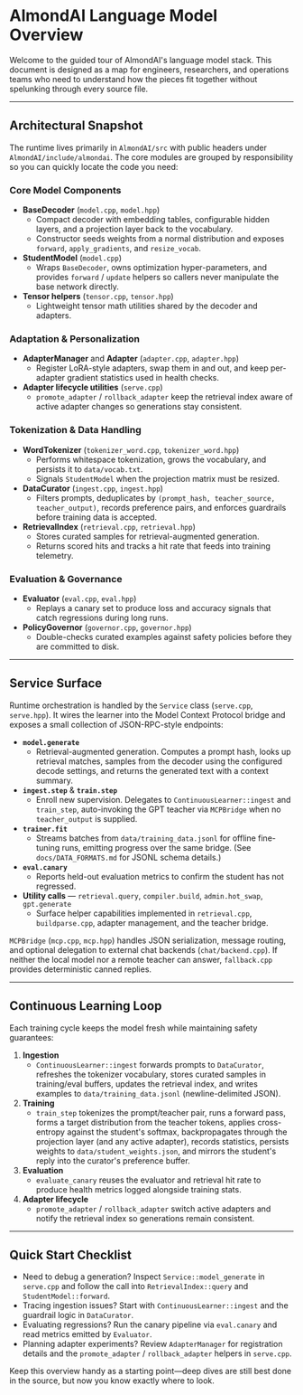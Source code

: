 # AlmondAI Language Model Overview

Welcome to the guided tour of AlmondAI's language model stack. This document is designed
as a map for engineers, researchers, and operations teams who need to understand how the
pieces fit together without spelunking through every source file.

---

## Architectural Snapshot

The runtime lives primarily in `AlmondAI/src` with public headers under
`AlmondAI/include/almondai`. The core modules are grouped by responsibility so you can
quickly locate the code you need:

### Core Model Components
- **BaseDecoder** (`model.cpp`, `model.hpp`)
  - Compact decoder with embedding tables, configurable hidden layers, and a projection
    layer back to the vocabulary.
  - Constructor seeds weights from a normal distribution and exposes `forward`,
    `apply_gradients`, and `resize_vocab`.
- **StudentModel** (`model.cpp`)
  - Wraps `BaseDecoder`, owns optimization hyper-parameters, and provides `forward` / `update`
    helpers so callers never manipulate the base network directly.
- **Tensor helpers** (`tensor.cpp`, `tensor.hpp`)
  - Lightweight tensor math utilities shared by the decoder and adapters.

### Adaptation & Personalization
- **AdapterManager** and **Adapter** (`adapter.cpp`, `adapter.hpp`)
  - Register LoRA-style adapters, swap them in and out, and keep per-adapter gradient
    statistics used in health checks.
- **Adapter lifecycle utilities** (`serve.cpp`)
  - `promote_adapter` / `rollback_adapter` keep the retrieval index aware of active adapter
    changes so generations stay consistent.

### Tokenization & Data Handling
- **WordTokenizer** (`tokenizer_word.cpp`, `tokenizer_word.hpp`)
  - Performs whitespace tokenization, grows the vocabulary, and persists it to
    `data/vocab.txt`.
  - Signals `StudentModel` when the projection matrix must be resized.
- **DataCurator** (`ingest.cpp`, `ingest.hpp`)
  - Filters prompts, deduplicates by `(prompt_hash, teacher_source, teacher_output)`, records
    preference pairs, and enforces guardrails before training data is accepted.
- **RetrievalIndex** (`retrieval.cpp`, `retrieval.hpp`)
  - Stores curated samples for retrieval-augmented generation.
  - Returns scored hits and tracks a hit rate that feeds into training telemetry.

### Evaluation & Governance
- **Evaluator** (`eval.cpp`, `eval.hpp`)
  - Replays a canary set to produce loss and accuracy signals that catch regressions during
    long runs.
- **PolicyGovernor** (`governor.cpp`, `governor.hpp`)
  - Double-checks curated examples against safety policies before they are committed to disk.

---

## Service Surface

Runtime orchestration is handled by the `Service` class (`serve.cpp`, `serve.hpp`).
It wires the learner into the Model Context Protocol bridge and exposes a small collection
of JSON-RPC-style endpoints:

- **`model.generate`**
  - Retrieval-augmented generation. Computes a prompt hash, looks up retrieval matches,
    samples from the decoder using the configured decode settings, and returns the generated
    text with a context summary.
- **`ingest.step`** & **`train.step`**
  - Enroll new supervision. Delegates to `ContinuousLearner::ingest` and `train_step`,
    auto-invoking the GPT teacher via `MCPBridge` when no `teacher_output` is supplied.
- **`trainer.fit`**
  - Streams batches from `data/training_data.jsonl` for offline fine-tuning runs, emitting
    progress over the same bridge. (See `docs/DATA_FORMATS.md` for JSONL schema details.)
- **`eval.canary`**
  - Reports held-out evaluation metrics to confirm the student has not regressed.
- **Utility calls** — `retrieval.query`, `compiler.build`, `admin.hot_swap`, `gpt.generate`
  - Surface helper capabilities implemented in `retrieval.cpp`, `buildparse.cpp`, adapter
    management, and the teacher bridge.

`MCPBridge` (`mcp.cpp`, `mcp.hpp`) handles JSON serialization, message routing, and optional
delegation to external chat backends (`chat/backend.cpp`). If neither the local model nor a
remote teacher can answer, `fallback.cpp` provides deterministic canned replies.

---

## Continuous Learning Loop

Each training cycle keeps the model fresh while maintaining safety guarantees:

1. **Ingestion**
   - `ContinuousLearner::ingest` forwards prompts to `DataCurator`, refreshes the tokenizer
    vocabulary, stores curated samples in training/eval buffers, updates the retrieval
    index, and writes examples to `data/training_data.jsonl` (newline-delimited JSON).
2. **Training**
   - `train_step` tokenizes the prompt/teacher pair, runs a forward pass, forms a target
     distribution from the teacher tokens, applies cross-entropy against the student's
     softmax, backpropagates through the projection layer (and any active adapter), records
     statistics, persists weights to `data/student_weights.json`, and mirrors the student's
     reply into the curator's preference buffer.
3. **Evaluation**
   - `evaluate_canary` reuses the evaluator and retrieval hit rate to produce health metrics
     logged alongside training stats.
4. **Adapter lifecycle**
   - `promote_adapter` / `rollback_adapter` switch active adapters and notify the retrieval
     index so generations remain consistent.

---

## Quick Start Checklist

- Need to debug a generation? Inspect `Service::model_generate` in `serve.cpp` and follow the
  call into `RetrievalIndex::query` and `StudentModel::forward`.
- Tracing ingestion issues? Start with `ContinuousLearner::ingest` and the guardrail logic in
  `DataCurator`.
- Evaluating regressions? Run the canary pipeline via `eval.canary` and read metrics emitted
  by `Evaluator`.
- Planning adapter experiments? Review `AdapterManager` for registration details and the
  `promote_adapter` / `rollback_adapter` helpers in `serve.cpp`.

Keep this overview handy as a starting point—deep dives are still best done in the source, but
now you know exactly where to look.
